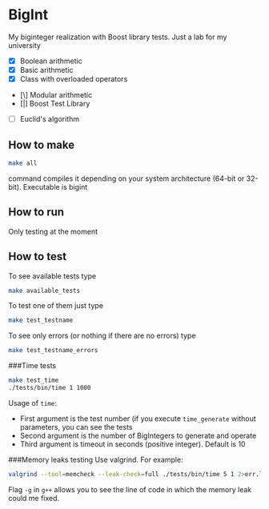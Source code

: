 BigInt
======

My biginteger realization with Boost library tests. Just a lab for my university
- [x] Boolean arithmetic
- [x] Basic arithmetic
- [x] Class with overloaded operators
- [\\] Modular arithmetic
- [|] Boost Test Library
- [ ] Euclid's algorithm

How to make
-----------
```bash
make all
```
command compiles it depending on your system architecture (64-bit or 32-bit). Executable is bigint

How to run
----------
Only testing at the moment

How to test
-----------
To see available tests type
```bash
make available_tests
```
To test one of them just type
```bash
make test_testname
```
To see only errors (or nothing if there are no errors) type
```bash
make test_testname_errors
```

###Time tests
```bash
make test_time
./tests/bin/time 1 1000
```
Usage of ```time```:
- First argument is the test number (if you execute ```time_generate``` without parameters, you can see the tests
- Second argument is the number of BigIntegers to generate and operate
- Third argument is timeout in seconds (positive integer). Default is 10

###Memory leaks testing
Use valgrind. For example:
```bash
valgrind --tool=memcheck --leak-check=full ./tests/bin/time 5 1 2>err.log
```
Flag ```-g``` in ```g++``` allows you to see the line of code in which the memory leak could me fixed.
